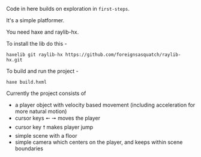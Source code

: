Code in here builds on exploration in `first-steps`.

It's a simple platformer.

You need haxe and raylib-hx.

To install the lib do this -

```shell
haxelib git raylib-hx https://github.com/foreignsasquatch/raylib-hx.git
```

To build and run the project - 

```shell
haxe build.hxml
```

Currently the project consists of

 - a player object with velocity based movement (including acceleration for more natural motion)
 - cursor keys 🠔 🠖 moves the player
 - cursor key 🠕 makes player jump
 - simple scene with a floor
 - simple camera which centers on the player, and keeps within scene boundaries